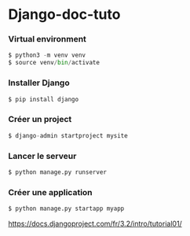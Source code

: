# Django-doc-tuto

### Virtual environment 
```py
$ python3 -m venv venv
$ source venv/bin/activate
```

### Installer Django
```py
$ pip install django
```

### Créer un project
```py
$ django-admin startproject mysite
```

### Lancer le serveur
```py
$ python manage.py runserver
```

### Créer une application
```py
$ python manage.py startapp myapp
```

https://docs.djangoproject.com/fr/3.2/intro/tutorial01/
